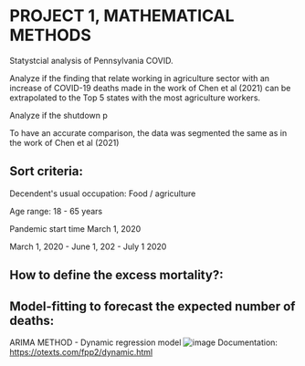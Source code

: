 # PROJECT 1, MATHEMATICAL METHODS
Statystcial analysis of Pennsylvania COVID.

Analyze if the finding that relate working in agriculture sector with an increase of COVID-19 deaths made in the work of Chen et al (2021) can be extrapolated to the Top 5 states with the most agriculture workers. 

Analyze if the shutdown p

To have an accurate comparison, the data was segmented the same as in the work of Chen et al (2021)

## Sort criteria:

Decendent's usual occupation:
Food / agriculture

Age range:
18 - 65 years

Pandemic start time
March 1, 2020

March 1, 2020 -  June 1, 202 - July 1 2020

## How to define the excess mortality?:
## Model-fitting to forecast the expected number of deaths:
ARIMA METHOD - Dynamic regression model
![image](https://github.com/MiltonCardenas/Project1_GradMath/assets/121530690/c997f565-213e-44e6-9db9-d1887e4a3076)
Documentation: https://otexts.com/fpp2/dynamic.html


